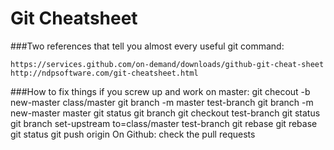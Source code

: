 # Git Cheatsheet

###Two references that tell you almost every useful git command:

    https://services.github.com/on-demand/downloads/github-git-cheat-sheet
    http://ndpsoftware.com/git-cheatsheet.html


###How to fix things if you screw up and work on master:
    git checout -b new-master class/master
    git branch -m master test-branch
    git branch -m new-master master
    git status
    git branch
    git checkout test-branch
    git status
    git branch set-upstream to=class/master test-branch
    git rebase
    git rebase
    git status
    git push origin <name of current branch>
    On Github: check the pull requests
